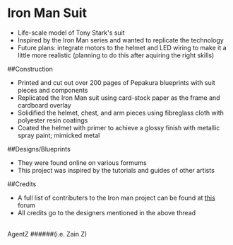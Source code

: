 # Iron Man Suit
- Life-scale model of Tony Stark's suit
- Inspired by the Iron Man series and wanted to replicate the technology
- Future plans: integrate motors to the helmet and LED wiring to make it a little more realistic (planning to do this after aquiring the right skills)

##Construction
- Printed and cut out over 200 pages of Pepakura blueprints with suit pieces and components
- Replicated the Iron Man suit using card-stock paper as the frame and cardboard overlay
- Solidified the helmet, chest, and arm pieces using fibreglass cloth with polyester resin coatings
- Coated the helmet with primer to achieve a glossy finish with metallic spray paint; mimicked metal

##Designs/Blueprints
- They were found online on various formums
- This project was inspired by the tutorials and guides of other artists

##Credits
- A full list of contributers to the Iron man project can be found at [this](http://www.therpf.com/showthread.php?t=139470) forum
- All credits go to the designers mentioned in the above thread

<br>
AgentZ
######(i.e. Zain Z)
